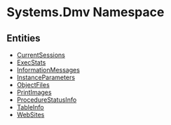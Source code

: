 ﻿---
uid: Systems.Dmv
---
# Systems.Dmv Namespace

## Entities
- [CurrentSessions](Systems.Dmv.CurrentSessions.md)  
- [ExecStats](Systems.Dmv.ExecStats.md)  
- [InformationMessages](Systems.Dmv.InformationMessages.md)  
- [InstanceParameters](Systems.Dmv.InstanceParameters.md)  
- [ObjectFiles](Systems.Dmv.ObjectFiles.md)  
- [PrintImages](Systems.Dmv.PrintImages.md)  
- [ProcedureStatusInfo](Systems.Dmv.ProcedureStatusInfo.md)  
- [TableInfo](Systems.Dmv.TableInfo.md)  
- [WebSites](Systems.Dmv.WebSites.md)  

